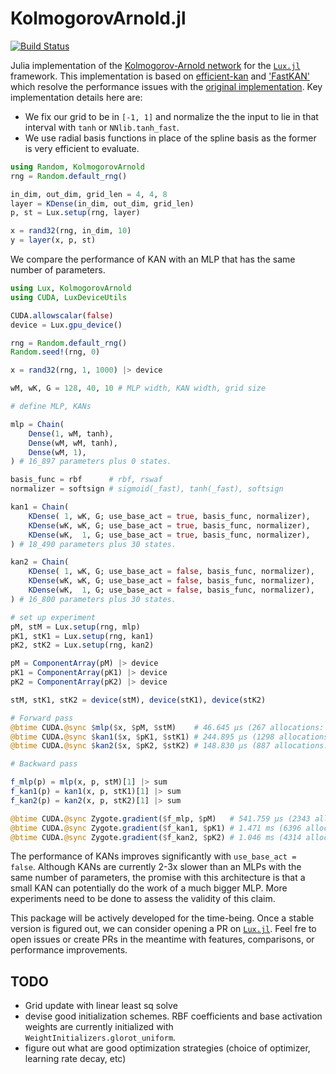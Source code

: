 # KolmogorovArnold.jl

[![Build Status](https://github.com/vpuri3/KolmogorovArnold.jl/actions/workflows/CI.yml/badge.svg?branch=master)](https://github.com/vpuri3/KolmogorovArnold.jl/actions/workflows/CI.yml?query=branch%3Amaster)

Julia implementation of the [Kolmogorov-Arnold network](https://arxiv.org/abs/2404.19756)
for the [`Lux.jl`](https://lux.csail.mit.edu/stable/) framework.
This implementation is based on [efficient-kan](https://github.com/Blealtan/efficient-kan)
and ['FastKAN'](https://github.com/ZiyaoLi/fast-kan) which resolve the performance
issues with the [original implementation](https://github.com/KindXiaoming/pykan).
Key implementation details here are:
- We fix our grid to be in `[-1, 1]` and normalize the the input to lie in that interval with `tanh` or `NNlib.tanh_fast`.
- We use radial basis functions in place of the spline basis as the former is very efficient to evaluate.

```julia
using Random, KolmogorovArnold
rng = Random.default_rng()

in_dim, out_dim, grid_len = 4, 4, 8
layer = KDense(in_dim, out_dim, grid_len)
p, st = Lux.setup(rng, layer)

x = rand32(rng, in_dim, 10)
y = layer(x, p, st)
```

We compare the performance of KAN with an MLP that has the same number of parameters.
```julia
using Lux, KolmogorovArnold
using CUDA, LuxDeviceUtils

CUDA.allowscalar(false)
device = Lux.gpu_device()

rng = Random.default_rng()
Random.seed!(rng, 0)

x = rand32(rng, 1, 1000) |> device

wM, wK, G = 128, 40, 10 # MLP width, KAN width, grid size

# define MLP, KANs

mlp = Chain(
    Dense(1, wM, tanh),
    Dense(wM, wM, tanh),
    Dense(wM, 1),
) # 16_897 parameters plus 0 states.

basis_func = rbf      # rbf, rswaf
normalizer = softsign # sigmoid(_fast), tanh(_fast), softsign

kan1 = Chain(
    KDense( 1, wK, G; use_base_act = true, basis_func, normalizer),
    KDense(wK, wK, G; use_base_act = true, basis_func, normalizer),
    KDense(wK,  1, G; use_base_act = true, basis_func, normalizer),
) # 18_490 parameters plus 30 states.

kan2 = Chain(
    KDense( 1, wK, G; use_base_act = false, basis_func, normalizer),
    KDense(wK, wK, G; use_base_act = false, basis_func, normalizer),
    KDense(wK,  1, G; use_base_act = false, basis_func, normalizer),
) # 16_800 parameters plus 30 states.

# set up experiment
pM, stM = Lux.setup(rng, mlp)
pK1, stK1 = Lux.setup(rng, kan1)
pK2, stK2 = Lux.setup(rng, kan2)

pM = ComponentArray(pM) |> device
pK1 = ComponentArray(pK1) |> device
pK2 = ComponentArray(pK2) |> device

stM, stK1, stK2 = device(stM), device(stK1), device(stK2)

# Forward pass
@btime CUDA.@sync $mlp($x, $pM, $stM)    # 46.645 μs (267 allocations: 6.88 KiB)
@btime CUDA.@sync $kan1($x, $pK1, $stK1) # 244.895 μs (1298 allocations: 31.16 KiB) 
@btime CUDA.@sync $kan2($x, $pK2, $stK2) # 148.830 μs (887 allocations: 21.08 KiB)

# Backward pass

f_mlp(p) = mlp(x, p, stM)[1] |> sum
f_kan1(p) = kan1(x, p, stK1)[1] |> sum
f_kan2(p) = kan2(x, p, stK2)[1] |> sum

@btime CUDA.@sync Zygote.gradient($f_mlp, $pM)   # 541.759 μs (2343 allocations: 70.77 KiB)
@btime CUDA.@sync Zygote.gradient($f_kan1, $pK1) # 1.471 ms (6396 allocations: 171.08 KiB)
@btime CUDA.@sync Zygote.gradient($f_kan2, $pK2) # 1.046 ms (4314 allocations: 123.08 KiB)

```
The performance of KANs improves significantly with `use_base_act = false`.
Although KANs are currently 2-3x slower than an MLPs with the same number of parameters,
the promise with this architecture is that a small KAN can potentially do the work of a much bigger MLP.
More experiments need to be done to assess the validity of this claim.

This package will be actively developed for the time-being.
Once a stable version is figured out, we can consider opening a PR on [`Lux.jl`](https://github.com/LuxDL/Lux.jl).
Feel fre to open issues or create PRs in the meantime with features, comparisons, or performance improvements.

## TODO
- Grid update with linear least sq solve
- devise good initialization schemes. RBF coefficients and base activation weights are currently initialized with `WeightInitializers.glorot_uniform`.
- figure out what are good optimization strategies (choice of optimizer, learning rate decay, etc)
